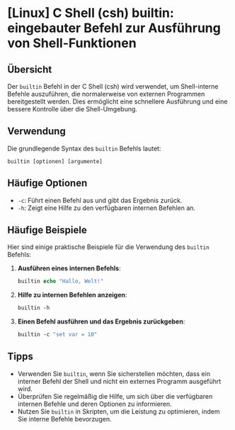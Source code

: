 # [Linux] C Shell (csh) builtin: eingebauter Befehl zur Ausführung von Shell-Funktionen

## Übersicht
Der `builtin` Befehl in der C Shell (csh) wird verwendet, um Shell-interne Befehle auszuführen, die normalerweise von externen Programmen bereitgestellt werden. Dies ermöglicht eine schnellere Ausführung und eine bessere Kontrolle über die Shell-Umgebung.

## Verwendung
Die grundlegende Syntax des `builtin` Befehls lautet:

```
builtin [optionen] [argumente]
```

## Häufige Optionen
- `-c`: Führt einen Befehl aus und gibt das Ergebnis zurück.
- `-h`: Zeigt eine Hilfe zu den verfügbaren internen Befehlen an.

## Häufige Beispiele
Hier sind einige praktische Beispiele für die Verwendung des `builtin` Befehls:

1. **Ausführen eines internen Befehls**:
   ```csh
   builtin echo "Hallo, Welt!"
   ```

2. **Hilfe zu internen Befehlen anzeigen**:
   ```csh
   builtin -h
   ```

3. **Einen Befehl ausführen und das Ergebnis zurückgeben**:
   ```csh
   builtin -c "set var = 10"
   ```

## Tipps
- Verwenden Sie `builtin`, wenn Sie sicherstellen möchten, dass ein interner Befehl der Shell und nicht ein externes Programm ausgeführt wird.
- Überprüfen Sie regelmäßig die Hilfe, um sich über die verfügbaren internen Befehle und deren Optionen zu informieren.
- Nutzen Sie `builtin` in Skripten, um die Leistung zu optimieren, indem Sie interne Befehle bevorzugen.